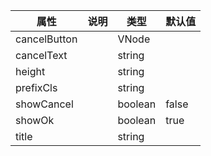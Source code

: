 属性 | 说明 | 类型 | 默认值 
------ | ------ | ------ | ---
cancelButton||VNode|
cancelText||string|
height||string|
prefixCls||string|
showCancel||boolean|false
showOk||boolean|true
title||string|